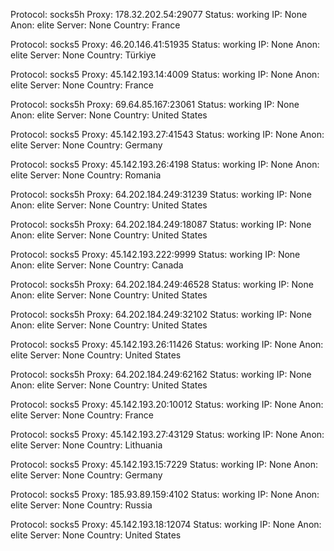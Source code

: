 Protocol: socks5h
Proxy: 178.32.202.54:29077
Status: working
IP: None
Anon: elite
Server: None
Country: France

Protocol: socks5
Proxy: 46.20.146.41:51935
Status: working
IP: None
Anon: elite
Server: None
Country: Türkiye

Protocol: socks5
Proxy: 45.142.193.14:4009
Status: working
IP: None
Anon: elite
Server: None
Country: France

Protocol: socks5h
Proxy: 69.64.85.167:23061
Status: working
IP: None
Anon: elite
Server: None
Country: United States

Protocol: socks5
Proxy: 45.142.193.27:41543
Status: working
IP: None
Anon: elite
Server: None
Country: Germany

Protocol: socks5
Proxy: 45.142.193.26:4198
Status: working
IP: None
Anon: elite
Server: None
Country: Romania

Protocol: socks5h
Proxy: 64.202.184.249:31239
Status: working
IP: None
Anon: elite
Server: None
Country: United States

Protocol: socks5h
Proxy: 64.202.184.249:18087
Status: working
IP: None
Anon: elite
Server: None
Country: United States

Protocol: socks5
Proxy: 45.142.193.222:9999
Status: working
IP: None
Anon: elite
Server: None
Country: Canada

Protocol: socks5h
Proxy: 64.202.184.249:46528
Status: working
IP: None
Anon: elite
Server: None
Country: United States

Protocol: socks5h
Proxy: 64.202.184.249:32102
Status: working
IP: None
Anon: elite
Server: None
Country: United States

Protocol: socks5
Proxy: 45.142.193.26:11426
Status: working
IP: None
Anon: elite
Server: None
Country: United States

Protocol: socks5h
Proxy: 64.202.184.249:62162
Status: working
IP: None
Anon: elite
Server: None
Country: United States

Protocol: socks5
Proxy: 45.142.193.20:10012
Status: working
IP: None
Anon: elite
Server: None
Country: France

Protocol: socks5
Proxy: 45.142.193.27:43129
Status: working
IP: None
Anon: elite
Server: None
Country: Lithuania

Protocol: socks5
Proxy: 45.142.193.15:7229
Status: working
IP: None
Anon: elite
Server: None
Country: Germany

Protocol: socks5
Proxy: 185.93.89.159:4102
Status: working
IP: None
Anon: elite
Server: None
Country: Russia

Protocol: socks5
Proxy: 45.142.193.18:12074
Status: working
IP: None
Anon: elite
Server: None
Country: United States

